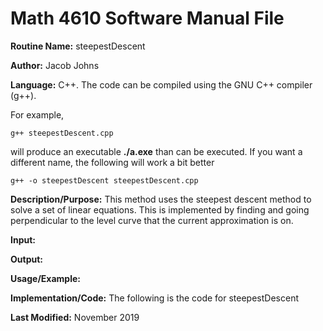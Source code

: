 # Math 4610 Software Manual File

**Routine Name:** steepestDescent

**Author:** Jacob Johns

**Language:** C++. The code can be compiled using the GNU C++ compiler (g++).

For example,

    g++ steepestDescent.cpp

will produce an executable **./a.exe** than can be executed. If you want a different name, the following will work a bit
better

    g++ -o steepestDescent steepestDescent.cpp

**Description/Purpose:** This method uses the steepest descent method to solve a set of linear equations. This is implemented by finding and going perpendicular to the level curve that the current approximation is on.

**Input:** 

**Output:** 

**Usage/Example:**



**Implementation/Code:** The following is the code for steepestDescent



**Last Modified:** November 2019

